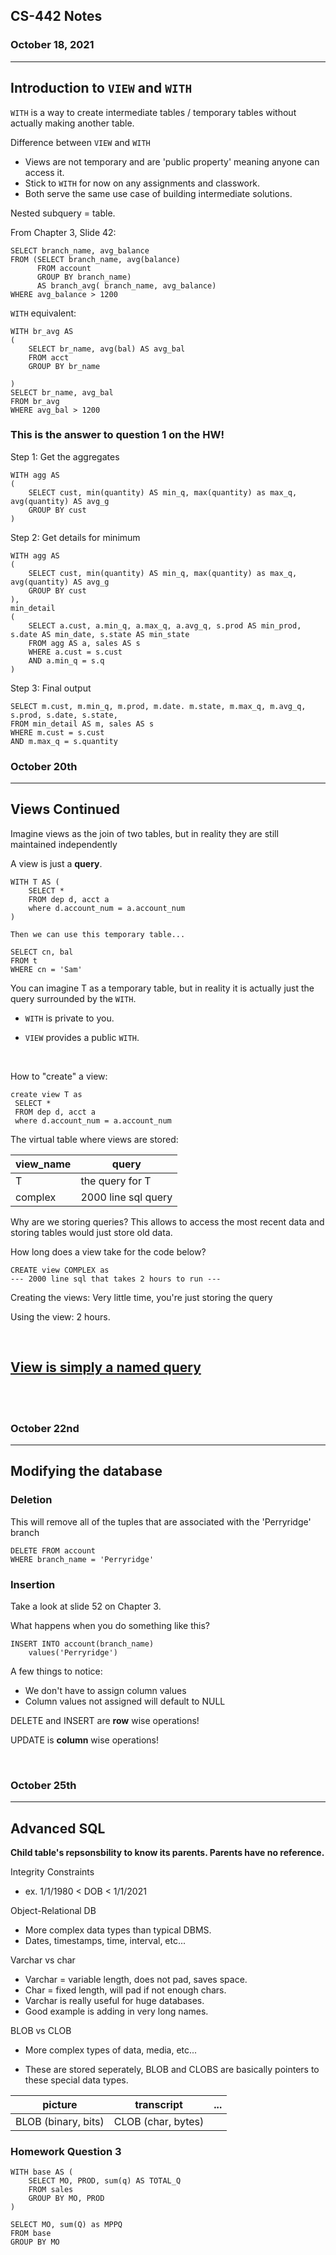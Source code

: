 ## **CS-442 Notes**
### October 18, 2021
---

## **Introduction to `VIEW` and `WITH`**

`WITH` is a way to create intermediate tables / temporary tables without actually making another table.

Difference between `VIEW` and `WITH`
- Views are not temporary and are 'public property' meaning anyone can access it.
- Stick to `WITH` for now on any assignments and classwork.
- Both serve the same use case of building intermediate solutions.

Nested subquery = table.

From Chapter 3, Slide 42:
```
SELECT branch_name, avg_balance
FROM (SELECT branch_name, avg(balance)
      FROM account
      GROUP BY branch_name)
      AS branch_avg( branch_name, avg_balance)
WHERE avg_balance > 1200
```

`WITH` equivalent:

```
WITH br_avg AS 
(
    SELECT br_name, avg(bal) AS avg_bal
    FROM acct
    GROUP BY br_name

)
SELECT br_name, avg_bal
FROM br_avg
WHERE avg_bal > 1200

```
<div style="page-break-after: always;"></div>

### **This is the answer to question 1 on the HW!**

Step 1: Get the aggregates
```
WITH agg AS 
(
    SELECT cust, min(quantity) AS min_q, max(quantity) as max_q, avg(quantity) AS avg_g
    GROUP BY cust
)
```

Step 2: Get details for minimum
```
WITH agg AS 
(
    SELECT cust, min(quantity) AS min_q, max(quantity) as max_q, avg(quantity) AS avg_g
    GROUP BY cust
),
min_detail
(
    SELECT a.cust, a.min_q, a.max_q, a.avg_q, s.prod AS min_prod, s.date AS min_date, s.state AS min_state
    FROM agg AS a, sales AS s
    WHERE a.cust = s.cust
    AND a.min_q = s.q
)
```

Step 3: Final output
```
SELECT m.cust, m.min_q, m.prod, m.date. m.state, m.max_q, m.avg_q, s.prod, s.date, s.state, 
FROM min_detail AS m, sales AS s
WHERE m.cust = s.cust
AND m.max_q = s.quantity
```
<div style="page-break-after: always;"></div>

### **October 20th**
---
## **Views Continued**
Imagine views as the join of two tables, but in reality they are still maintained independently

A view is just a **query**.

```
WITH T AS (
    SELECT *    
    FROM dep d, acct a
    where d.account_num = a.account_num
)

Then we can use this temporary table...

SELECT cn, bal
FROM t
WHERE cn = 'Sam'
```
You can imagine T as a temporary table, but in reality it is actually just the query surrounded by the `WITH`.

- `WITH` is private to you.

- `VIEW` provides a public `WITH`.
  
<br>

How to "create" a view:
```
create view T as 
 SELECT *    
 FROM dep d, acct a
 where d.account_num = a.account_num

```
The virtual table where views are stored:

| view_name  |    query            |
|   ---      |     ---             |
| T          | the query for T     |
| complex    | 2000 line sql query |


Why are we storing queries? This allows to access the most recent data and storing tables would just store old data.


How long does a view take for the code below?
```
CREATE view COMPLEX as
--- 2000 line sql that takes 2 hours to run ---
```
Creating the views: Very little time, you're just storing the query

Using the view: 2 hours.

<br>

## <u>View is simply a named query</u>

<br>
<br>

### **October 22nd**
---

## **Modifying the database**

### Deletion
This will remove all of the tuples that are associated with the 'Perryridge' branch
```
DELETE FROM account
WHERE branch_name = 'Perryridge'
```

### Insertion
Take a look at slide 52 on Chapter 3.

What happens when you do something like this?

```
INSERT INTO account(branch_name)
    values('Perryridge')
```

A few things to notice:
- We don't have to assign column values
- Column values not assigned will default to NULL

DELETE and INSERT are **row** wise operations!

UPDATE is **column** wise operations!

<br>

### **October 25th**
---

## **Advanced SQL**

**Child table's repsonsbility to know its parents. Parents have no reference.**

Integrity Constraints
- ex. 1/1/1980 < DOB < 1/1/2021

Object-Relational DB
- More complex data types than typical DBMS.
- Dates, timestamps, time, interval, etc...

Varchar vs char
- Varchar = variable length, does not pad, saves space.
- Char = fixed length, will pad if not enough chars.
- Varchar is really useful for huge databases.
- Good example is adding in very long names.


BLOB vs CLOB

- More complex types of data, media, etc...

- These are stored seperately, BLOB and CLOBS are basically pointers to these special data types.
  
| picture  |         transcript    | ...        |           
|   ---               |     ---             |       ---  |
| BLOB (binary, bits) | CLOB (char, bytes)    |                                               |            


### **Homework Question 3**

```
WITH base AS (
    SELECT MO, PROD, sum(q) AS TOTAL_Q
    FROM sales
    GROUP BY MO, PROD
)

SELECT MO, sum(Q) as MPPQ
FROM base
GROUP BY MO

```



